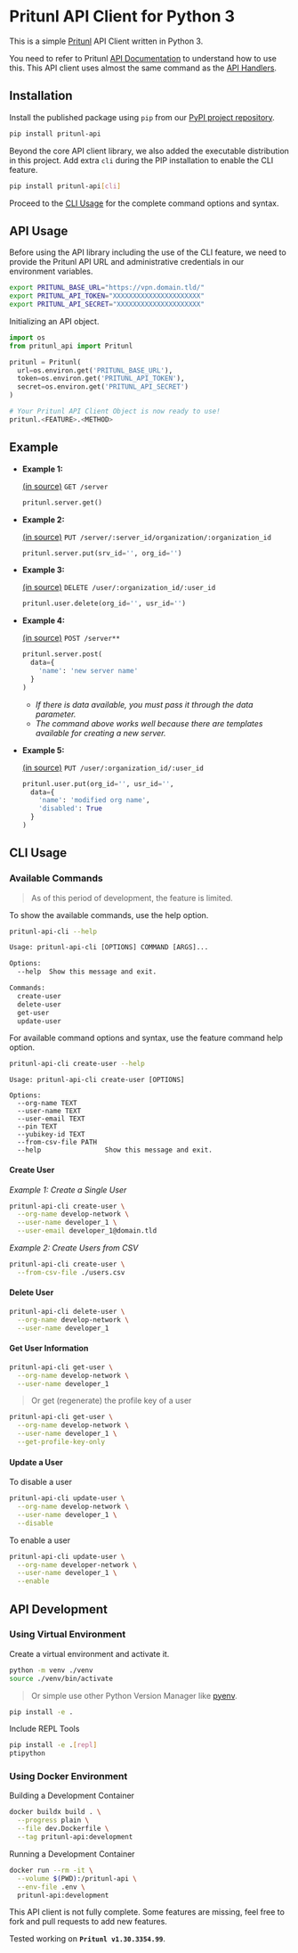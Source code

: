 # Pritunl API Client for Python 3

This is a simple [Pritunl](https://pritunl.com/) API Client written in Python 3.

You need to refer to Pritunl [API Documentation](https://docs.pritunl.com/docs/api) to understand how to use this. This API client uses almost the same command as the [API Handlers](https://github.com/pritunl/pritunl-web/tree/master/handlers).

## Installation

Install the published package using `pip` from our [PyPI project repository](https://pypi.org/project/pritunl-api/).

```bash
pip install pritunl-api
```

Beyond the core API client library, we also added the executable distribution in this project. Add extra `cli` during the PIP installation to enable the CLI feature.

```bash
pip install pritunl-api[cli]
```

Proceed to the [CLI Usage](#cli-usage) for the complete command options and syntax.


## API Usage

Before using the API library including the use of the CLI feature, we need to provide the Pritunl API URL and administrative credentials in our environment variables.

```bash
export PRITUNL_BASE_URL="https://vpn.domain.tld/"
export PRITUNL_API_TOKEN="XXXXXXXXXXXXXXXXXXXXXX"
export PRITUNL_API_SECRET="XXXXXXXXXXXXXXXXXXXXX"
```

Initializing an API object.

```python
import os
from pritunl_api import Pritunl

pritunl = Pritunl(
  url=os.environ.get('PRITUNL_BASE_URL'),
  token=os.environ.get('PRITUNL_API_TOKEN'),
  secret=os.environ.get('PRITUNL_API_SECRET')
)

# Your Pritunl API Client Object is now ready to use!
pritunl.<FEATURE>.<METHOD>
```

## Example

* __Example 1:__

  [(in source)](https://github.com/pritunl/pritunl-web/blob/master/handlers/server.go#L9-L30) `GET /server`

  ```python
  pritunl.server.get()
  ```

* __Example 2:__

  [(in source)](https://github.com/pritunl/pritunl-web/blob/master/handlers/server.go#L140-L150) `PUT /server/:server_id/organization/:organization_id`

  ```python
  pritunl.server.put(srv_id='', org_id='')
  ```

* __Example 3:__

  [(in source)](https://github.com/pritunl/pritunl-web/blob/master/handlers/user.go#L142-L152) `DELETE /user/:organization_id/:user_id`

  ```python
  pritunl.user.delete(org_id='', usr_id='')
  ```

* __Example 4:__

  [(in source)](https://github.com/pritunl/pritunl-web/blob/master/handlers/server.go#L81-L97) `POST /server**`

  ```python
  pritunl.server.post(
    data={
      'name': 'new server name'
    }
  )
  ```
   * _If there is data available, you must pass it through the data parameter._
   * _The command above works well because there are templates available for creating a new server._

* __Example 5:__

  [(in source)](https://github.com/pritunl/pritunl-web/blob/master/handlers/user.go#L122-L140) `PUT /user/:organization_id/:user_id`

  ```python
  pritunl.user.put(org_id='', usr_id='',
    data={
      'name': 'modified org name',
      'disabled': True
    }
  )
  ```

## CLI Usage

### Available Commands

> As of this period of development, the feature is limited.

To show the available commands, use the help option.

```bash
pritunl-api-cli --help
```

```txt
Usage: pritunl-api-cli [OPTIONS] COMMAND [ARGS]...

Options:
  --help  Show this message and exit.

Commands:
  create-user
  delete-user
  get-user
  update-user
```

For available command options and syntax, use the feature command help option.

```bash
pritunl-api-cli create-user --help
```

```text
Usage: pritunl-api-cli create-user [OPTIONS]

Options:
  --org-name TEXT
  --user-name TEXT
  --user-email TEXT
  --pin TEXT
  --yubikey-id TEXT
  --from-csv-file PATH
  --help                Show this message and exit.
```

#### Create User

_Example 1: Create a Single User_

```bash
pritunl-api-cli create-user \
  --org-name develop-network \
  --user-name developer_1 \
  --user-email developer_1@domain.tld
```

_Example 2: Create Users from CSV_

```bash
pritunl-api-cli create-user \
  --from-csv-file ./users.csv
```

#### Delete User

```bash
pritunl-api-cli delete-user \
  --org-name develop-network \
  --user-name developer_1
```

#### Get User Information

```bash
pritunl-api-cli get-user \
  --org-name develop-network \
  --user-name developer_1
```

> Or get (regenerate) the profile key of a user

```bash
pritunl-api-cli get-user \
  --org-name develop-network \
  --user-name developer_1 \
  --get-profile-key-only
```

#### Update a User

To disable a user

```bash
pritunl-api-cli update-user \
  --org-name develop-network \
  --user-name developer_1 \
  --disable
```

To enable a user

```bash
pritunl-api-cli update-user \
  --org-name developer-network \
  --user-name developer_1 \
  --enable
```

## API Development

### Using Virtual Environment

Create a virtual environment and activate it.

```bash
python -m venv ./venv
source ./venv/bin/activate
```

> Or simple use other Python Version Manager like [pyenv](https://github.com/pyenv/pyenv).

```bash
pip install -e .
```

Include REPL Tools

```bash
pip install -e .[repl]
ptipython
```

### Using Docker Environment

Building a Development Container
```bash
docker buildx build . \
  --progress plain \
  --file dev.Dockerfile \
  --tag pritunl-api:development
```

Running a Development Container
```bash
docker run --rm -it \
  --volume $(PWD):/pritunl-api \
  --env-file .env \
  pritunl-api:development
```

This API client is not fully complete. Some features are missing, feel free to fork and pull requests to add new features.

Tested working on **`Pritunl v1.30.3354.99`**.
